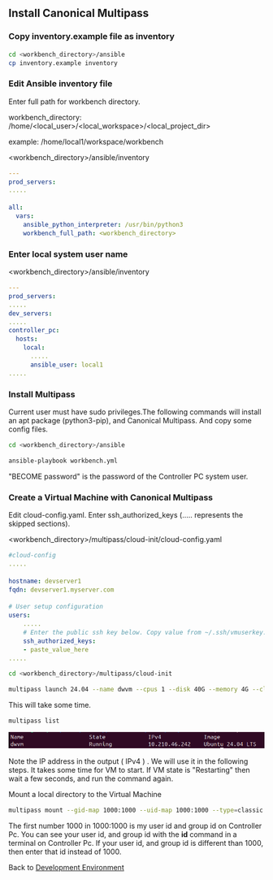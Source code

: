 ## Install Canonical Multipass

### Copy inventory.example file as inventory
```bash
cd <workbench_directory>/ansible
cp inventory.example inventory
```

### Edit Ansible inventory file 

Enter full path for workbench directory.

workbench_directory: /home/<local_user>/<local_workspace>/<local_project_dir>

example: /home/local1/workspace/workbench

<workbench_directory>/ansible/inventory
```yaml
---
prod_servers:
.....

all:
  vars:
    ansible_python_interpreter: /usr/bin/python3
    workbench_full_path: <workbench_directory>
```

### Enter local system user name
<workbench_directory>/ansible/inventory
```yaml
---
prod_servers:
.....
dev_servers:
.....
controller_pc:
  hosts:
    local:
      .....
      ansible_user: local1
.....
```


### Install Multipass
Current user must have sudo privileges.The following commands will install an apt package (python3-pip), and Canonical Multipass. And copy some config files.

```bash
cd <workbench_directory>/ansible
```

```bash
ansible-playbook workbench.yml
```
"BECOME password" is the password of the Controller PC system user.

### Create a Virtual Machine with Canonical Multipass

Edit cloud-config.yaml. Enter ssh_authorized_keys (..... represents the skipped sections). 

<workbench_directory>/multipass/cloud-init/cloud-config.yaml
```yaml
#cloud-config
.....

hostname: devserver1
fqdn: devserver1.myserver.com

# User setup configuration
users:
    .....
    # Enter the public ssh key below. Copy value from ~/.ssh/vmuserkey.pub 
    ssh_authorized_keys:
    - paste_value_here
.....
```

```bash
cd <workbench_directory>/multipass/cloud-init
```
```bash
multipass launch 24.04 --name dwvm --cpus 1 --disk 40G --memory 4G --cloud-init cloud-config.yaml
```
This will take some time.

```bash
multipass list
```
![ip address](images/vm_ip_address.png)

Note the IP address in the output ( IPv4 ) . We will use it in the following steps. It takes some time for VM to start. If VM state is "Restarting" then wait a few seconds, and run the command again.

Mount a local directory to the Virtual Machine
```bash
multipass mount --gid-map 1000:1000 --uid-map 1000:1000 --type=classic <workbench_directory>/dockerfiles dwvm:/home/vmuser/dockerfiles
```
The first number 1000 in 1000:1000 is my user id and group id on Controller Pc. You can see your user id, and group id with the **id** command in a terminal on Controller Pc. If your user id, and group id is different than 1000, then enter that id instead of 1000.

Back to [Development Environment](install-dev-2404.md#install-canonical-multipass)

